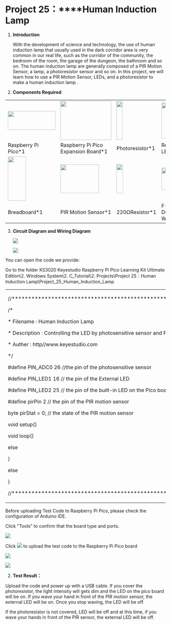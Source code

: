 # Project 25：****Human Induction Lamp

1.  **Introduction**
    
    With the development of science and technology, the use of human
    induction lamp that usually used in the dark corridor area is very
    common in our real life, such as the corridor of the community, the
    bedroom of the room, the garage of the dungeon, the bathroom and so
    on. The human induction lamp are generally composed of a PIR Motion
    Sensor, a lamp, a photoresistor sensor and so on. In this project,
    we will learn how to use a PIR Motion Sensor, LEDs, and a
    photoresistor to make a human induction lamp .

2.  **Components Required**

<table>
<tbody>
<tr class="odd">
<td><img src="https://raw.githubusercontent.com/keyestudio/KS3020-KS3020F-Keyestudio-Raspberry-Pi-Pico-Ultimate-Starter-Kit-Arduino/master/media/f70a6a892505b1816d151452b9b995a7.jpeg" style="width:1.55417in;height:0.61875in" /></td>
<td><img src="https://raw.githubusercontent.com/keyestudio/KS3020-KS3020F-Keyestudio-Raspberry-Pi-Pico-Ultimate-Starter-Kit-Arduino/master/media/bbed91c0b45fcafc7e7163bfeabf68f9.png" style="width:1.66944in;height:1.28472in" /></td>
<td><img src="https://raw.githubusercontent.com/keyestudio/KS3020-KS3020F-Keyestudio-Raspberry-Pi-Pico-Ultimate-Starter-Kit-Arduino/master/media/82b6a0e286b6ca25c06c6353397bad79.png" style="width:0.19097in;height:1.26597in" /></td>
<td><img src="https://raw.githubusercontent.com/keyestudio/KS3020-KS3020F-Keyestudio-Raspberry-Pi-Pico-Ultimate-Starter-Kit-Arduino/master/media/7eb361d680dfa351f07f8527aeb37abd.png" style="width:0.275in;height:1.17361in" /></td>
<td><img src="https://raw.githubusercontent.com/keyestudio/KS3020-KS3020F-Keyestudio-Raspberry-Pi-Pico-Ultimate-Starter-Kit-Arduino/master/media/8cf9b1b3a5fec374cde3c5f0537567cb.png" style="width:0.21042in;height:0.94583in" /></td>
<td></td>
</tr>
<tr class="even">
<td>Raspberry Pi Pico*1</td>
<td>Raspberry Pi Pico Expansion Board*1</td>
<td>Photoresistor*1</td>
<td>Red LED*1</td>
<td>10KΩResistor*1</td>
<td></td>
</tr>
<tr class="odd">
<td><img src="https://raw.githubusercontent.com/keyestudio/KS3020-KS3020F-Keyestudio-Raspberry-Pi-Pico-Ultimate-Starter-Kit-Arduino/master/media/e380dd26e4825be9a768973802a55fe6.png" style="width:0.59028in;height:1.44583in" /></td>
<td><img src="https://raw.githubusercontent.com/keyestudio/KS3020-KS3020F-Keyestudio-Raspberry-Pi-Pico-Ultimate-Starter-Kit-Arduino/master/media/99272d75b3f952a0c2dd770e2f6f5a7c.png" style="width:1.25347in;height:0.94097in" /></td>
<td><img src="https://raw.githubusercontent.com/keyestudio/KS3020-KS3020F-Keyestudio-Raspberry-Pi-Pico-Ultimate-Starter-Kit-Arduino/master/media/51ab4ab6eefe8ba8f66234989d5282de.png" style="width:0.21736in;height:0.95833in" /></td>
<td><img src="https://raw.githubusercontent.com/keyestudio/KS3020-KS3020F-Keyestudio-Raspberry-Pi-Pico-Ultimate-Starter-Kit-Arduino/master/media/c80f7e0e045c10576b3120eea281502f.png" style="width:0.85486in;height:0.72917in" /></td>
<td><img src="https://raw.githubusercontent.com/keyestudio/KS3020-KS3020F-Keyestudio-Raspberry-Pi-Pico-Ultimate-Starter-Kit-Arduino/master/media/e9a8d050105397bb183512fb4ffdd2f6.png" style="width:0.77222in;height:0.77986in" /></td>
<td><img src="https://raw.githubusercontent.com/keyestudio/KS3020-KS3020F-Keyestudio-Raspberry-Pi-Pico-Ultimate-Starter-Kit-Arduino/master/media/7dcbd02995be3c142b2f97df7f7c03ce.png" style="width:0.99028in;height:0.52986in" /></td>
</tr>
<tr class="even">
<td>Breadboard*1</td>
<td>PIR Motion Sensor*1</td>
<td>220ΩResistor*1</td>
<td>F-F Dupont Wires</td>
<td>Jumper Wires</td>
<td>USB Cable*1</td>
</tr>
</tbody>
</table>

3.  **Circuit Diagram and Wiring Diagram**
    
    ![](/media/79c069794eed2b3eb611f4aee7952862.png)
    
    ![](/media/643c9552a922ed3ddde80be42481481d.png)

You can open the code we provide:

Go to the folder KS3020 Keyestudio Raspberry Pi Pico Learning Kit
Ultimate Edition\\2. Windows System\\2. C\_Tutorial\\2.
Projects\\Project 25：Human Induction
Lamp\\Project\_25\_Human\_Induction\_Lamp

<table>
<tbody>
<tr class="odd">
<td><p>//**********************************************************************************</p>
<p>/*</p>
<p>* Filename : Human Induction Lamp</p>
<p>* Description : Controlling the LED by photosensitive sensor and PIR motion sensor.</p>
<p>* Auther : http//www.keyestudio.com</p>
<p>*/</p>
<p>#define PIN_ADC0 26 //the pin of the photosensitive sensor</p>
<p>#define PIN_LED1 16 // the pin of the External LED</p>
<p>#define PIN_LED2 25 // the pin of the built-in LED on the Pico board</p>
<p>#define pirPin 2 // the pin of the PIR motion sensor</p>
<p>byte pirStat = 0; // the state of the PIR motion sensor</p>
<p>void setup() </p>
<p>void loop() </p>
<p>else</p>
<p>}</p>
<p>else</p>
<p>}</p>
<p>//**********************************************************************************</p></td>
</tr>
</tbody>
</table>

Before uploading Test Code to Raspberry Pi Pico, please check the
configuration of Arduino IDE.

Click "Tools" to confirm that the board type and ports.

![](/media/1dae7f871f5faf595a1be8d0ca3f2d80.png)

Click ![](/media/b0d41283bf5ae66d2d5ab45db15331ba.png) to upload the test code to the Raspberry
Pi Pico board

![](/media/e7f0776cb281a479ff6792223bbe6438.png)

![](/media/e12cb6eb32646c284d1420c4ada3f932.png)

2.  **Test Result：**

Upload the code and power up with a USB cable. If you cover the
photoresistor, the light intensity will gets dim and the LED on the pico
board will be on. If you wave your hand in front of the PIR motion
sensor, the external LED will be on. Once you stop waving, the LED will
be off.

If the photoresistor is not covered, LED will be off and at this time,
if you wave your hands in front of the PIR sensor, the external LED will
be off.
